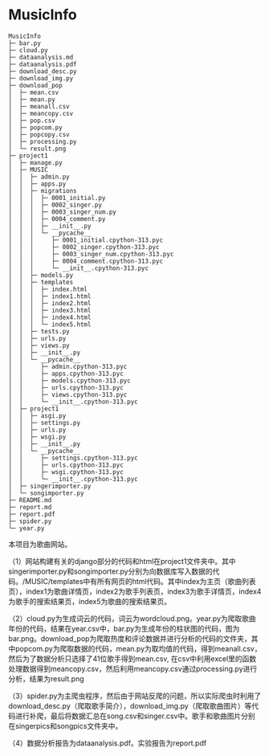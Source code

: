 # MusicInfo

```
MusicInfo
├─ bar.py
├─ cloud.py
├─ dataanalysis.md
├─ dataanalysis.pdf
├─ download_desc.py
├─ download_img.py
├─ download_pop
│  ├─ mean.csv
│  ├─ mean.py
│  ├─ meanall.csv
│  ├─ meancopy.csv
│  ├─ pop.csv
│  ├─ popcom.py
│  ├─ popcopy.csv
│  ├─ processing.py
│  └─ result.png
├─ project1
│  ├─ manage.py
│  ├─ MUSIC
│  │  ├─ admin.py
│  │  ├─ apps.py
│  │  ├─ migrations
│  │  │  ├─ 0001_initial.py
│  │  │  ├─ 0002_singer.py
│  │  │  ├─ 0003_singer_num.py
│  │  │  ├─ 0004_comment.py
│  │  │  ├─ __init__.py
│  │  │  └─ __pycache__
│  │  │     ├─ 0001_initial.cpython-313.pyc
│  │  │     ├─ 0002_singer.cpython-313.pyc
│  │  │     ├─ 0003_singer_num.cpython-313.pyc
│  │  │     ├─ 0004_comment.cpython-313.pyc
│  │  │     └─ __init__.cpython-313.pyc
│  │  ├─ models.py
│  │  ├─ templates
│  │  │  ├─ index.html
│  │  │  ├─ index1.html
│  │  │  ├─ index2.html
│  │  │  ├─ index3.html
│  │  │  ├─ index4.html
│  │  │  └─ index5.html
│  │  ├─ tests.py
│  │  ├─ urls.py
│  │  ├─ views.py
│  │  ├─ __init__.py
│  │  └─ __pycache__
│  │     ├─ admin.cpython-313.pyc
│  │     ├─ apps.cpython-313.pyc
│  │     ├─ models.cpython-313.pyc
│  │     ├─ urls.cpython-313.pyc
│  │     ├─ views.cpython-313.pyc
│  │     └─ __init__.cpython-313.pyc
│  ├─ project1
│  │  ├─ asgi.py
│  │  ├─ settings.py
│  │  ├─ urls.py
│  │  ├─ wsgi.py
│  │  ├─ __init__.py
│  │  └─ __pycache__
│  │     ├─ settings.cpython-313.pyc
│  │     ├─ urls.cpython-313.pyc
│  │     ├─ wsgi.cpython-313.pyc
│  │     └─ __init__.cpython-313.pyc
│  ├─ singerimporter.py
│  └─ songimporter.py
├─ README.md
├─ report.md
├─ report.pdf
├─ spider.py
└─ year.py
```

本项目为歌曲网站。

（1）网站构建有关的django部分的代码和html在project1文件夹中。其中singerimporter.py和songimporter.py分别为向数据库写入数据的代码。/MUSIC/templates中有所有网页的html代码。其中index为主页（歌曲列表页），index1为歌曲详情页，index2为歌手列表页，index3为歌手详情页，index4为歌手的搜索结果页，index5为歌曲的搜索结果页。

（2）cloud.py为生成词云的代码，词云为wordcloud.png。year.py为爬取歌曲年份的代码，结果在year.csv中，bar.py为生成年份的柱状图的代码，图为bar.png。download_pop为爬取热度和评论数据并进行分析的代码的文件夹，其中popcom.py为爬取数据的代码，mean.py为取均值的代码，得到meanall.csv，然后为了数据分析只选择了41位歌手得到mean.csv, 在csv中利用excel里的函数处理数据得到meancopy.csv，然后利用meancopy.csv通过processing.py进行分析，结果为result.png

（3）spider.py为主爬虫程序，然后由于网站反爬的问题，所以实际爬虫时利用了download_desc.py（爬取歌手简介），download_img.py（爬取歌曲图片）等代码进行补爬，最后将数据汇总在song.csv和singer.csv中。歌手和歌曲图片分别在singerpics和songpics文件夹中。

（4）数据分析报告为dataanalysis.pdf。实验报告为report.pdf